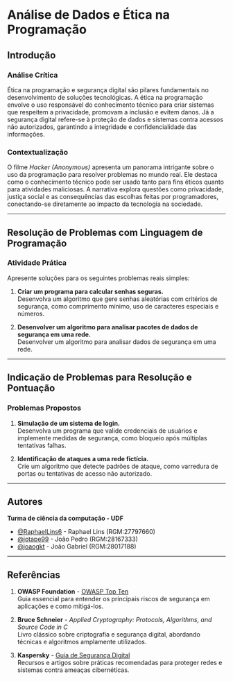# Análise de Dados e Ética na Programação

## Introdução

### Análise Crítica
Ética na programação e segurança digital são pilares fundamentais no desenvolvimento de soluções tecnológicas. A ética na programação envolve o uso responsável do conhecimento técnico para criar sistemas que respeitem a privacidade, promovam a inclusão e evitem danos. Já a segurança digital refere-se à proteção de dados e sistemas contra acessos não autorizados, garantindo a integridade e confidencialidade das informações.

### Contextualização
O filme *Hacker (Anonymous)* apresenta um panorama intrigante sobre o uso da programação para resolver problemas no mundo real. Ele destaca como o conhecimento técnico pode ser usado tanto para fins éticos quanto para atividades maliciosas. A narrativa explora questões como privacidade, justiça social e as consequências das escolhas feitas por programadores, conectando-se diretamente ao impacto da tecnologia na sociedade.

---

## Resolução de Problemas com Linguagem de Programação

### Atividade Prática
Apresente soluções para os seguintes problemas reais simples:
1. **Criar um programa para calcular senhas seguras.**  
   Desenvolva um algoritmo que gere senhas aleatórias com critérios de segurança, como comprimento mínimo, uso de caracteres especiais e números.

2. **Desenvolver um algoritmo para analisar pacotes de dados de segurança em uma rede.**  
   Desenvolver um algoritmo para analisar dados de segurança em uma rede.

---

## Indicação de Problemas para Resolução e Pontuação

### Problemas Propostos
1. **Simulação de um sistema de login.**  
   Desenvolva um programa que valide credenciais de usuários e implemente medidas de segurança, como bloqueio após múltiplas tentativas falhas.

2. **Identificação de ataques a uma rede fictícia.**  
   Crie um algoritmo que detecte padrões de ataque, como varredura de portas ou tentativas de acesso não autorizado.

---

## Autores

**Turma de ciência da computação - UDF**
- [@RaphaelLins6](https://www.github.com/RaphaelLins6) - Raphael Lins (RGM:27797660)
- [@jotape99](https://www.github.com/jotape99) - João Pedro (RGM:28167333)
- [@joaogkt](https://www.github.com/joaogkt) - João Gabriel (RGM:28017188)

---

## Referências

1. **OWASP Foundation** - [OWASP Top Ten](https://owasp.org/www-project-top-ten/)  
   Guia essencial para entender os principais riscos de segurança em aplicações e como mitigá-los.

2. **Bruce Schneier** - *Applied Cryptography: Protocols, Algorithms, and Source Code in C*  
   Livro clássico sobre criptografia e segurança digital, abordando técnicas e algoritmos amplamente utilizados.

3. **Kaspersky** - [Guia de Segurança Digital](https://www.kaspersky.com/resource-center)  
   Recursos e artigos sobre práticas recomendadas para proteger redes e sistemas contra ameaças cibernéticas.
